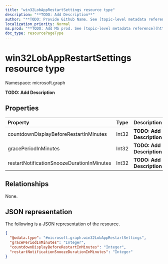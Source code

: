 ```yaml
---
title: "win32LobAppRestartSettings resource type"
description: "**TODO: Add Description**"
author: "**TODO: Provide Github Name. See [topic-level metadata reference](https://msgo.azurewebsites.net/add/document/guidelines/metadata.html#topic-level-metadata)**"
localization_priority: Normal
ms.prod: "**TODO: Add MS prod. See [topic-level metadata reference](https://msgo.azurewebsites.net/add/document/guidelines/metadata.html#topic-level-metadata)**"
doc_type: resourcePageType
---
```


# win32LobAppRestartSettings resource type

Namespace: microsoft.graph

**TODO: Add Description**

## Properties
|Property|Type|Description|
|:---|:---|:---|
|countdownDisplayBeforeRestartInMinutes|Int32|**TODO: Add Description**|
|gracePeriodInMinutes|Int32|**TODO: Add Description**|
|restartNotificationSnoozeDurationInMinutes|Int32|**TODO: Add Description**|

## Relationships
None.

## JSON representation
The following is a JSON representation of the resource.
<!-- {
  "blockType": "resource",
  "@odata.type": "microsoft.graph.win32LobAppRestartSettings"
}
-->
``` json
{
  "@odata.type": "#microsoft.graph.win32LobAppRestartSettings",
  "gracePeriodInMinutes": "Integer",
  "countdownDisplayBeforeRestartInMinutes": "Integer",
  "restartNotificationSnoozeDurationInMinutes": "Integer"
}
```

